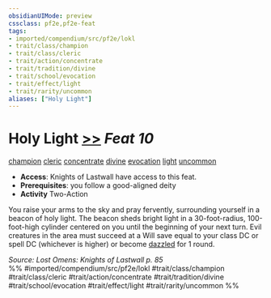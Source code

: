 ```yaml
---
obsidianUIMode: preview
cssclass: pf2e,pf2e-feat
tags:
- imported/compendium/src/pf2e/lokl
- trait/class/champion
- trait/class/cleric
- trait/action/concentrate
- trait/tradition/divine
- trait/school/evocation
- trait/effect/light
- trait/rarity/uncommon
aliases: ["Holy Light"]
---
```

# Holy Light  [>>](chapter-9-playing-the-game.md#Actions "Two-Action") *Feat 10*  
[champion](rules/traits/champion.md)  [cleric](rules/traits/cleric.md)  [concentrate](concentrate.md)  [divine](divine.md)  [evocation](evocation.md)  [light](rules/traits/light.md)  [uncommon](uncommon.md)  

- **Access**: Knights of Lastwall have access to this feat.
- **Prerequisites**: you follow a good-aligned deity
- **Activity** Two-Action

You raise your arms to the sky and pray fervently, surrounding yourself in a beacon of holy light. The beacon sheds bright light in a 30-foot-radius, 100-foot-high cylinder centered on you until the beginning of your next turn. Evil creatures in the area must succeed at a Will save equal to your class DC or spell DC (whichever is higher) or become [dazzled](conditions.md#Dazzled) for 1 round.

*Source: Lost Omens: Knights of Lastwall p. 85*  
%% #imported/compendium/src/pf2e/lokl #trait/class/champion #trait/class/cleric #trait/action/concentrate #trait/tradition/divine #trait/school/evocation #trait/effect/light #trait/rarity/uncommon %%